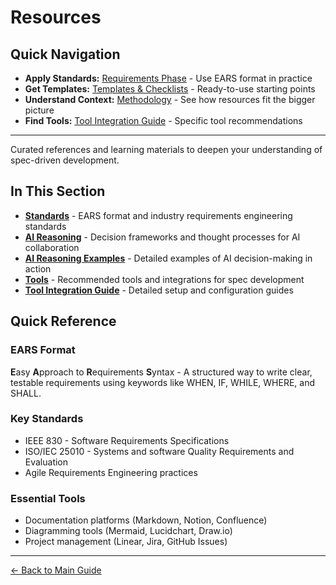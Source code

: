 # Resources

<!-- Navigation Metadata -->
<!-- Section: Resources | Level: Reference | Prerequisites: None -->
<!-- Related: process/01-requirements-phase.md, templates/README.md, README.md -->

## Quick Navigation
- **Apply Standards:** [Requirements Phase](../process/01-requirements-phase.md) - Use EARS format in practice
- **Get Templates:** [Templates & Checklists](../templates/README.md) - Ready-to-use starting points
- **Understand Context:** [Methodology](../README.md) - See how resources fit the bigger picture
- **Find Tools:** [Tool Integration Guide](tool-integration-guide.md) - Specific tool recommendations

---

Curated references and learning materials to deepen your understanding of spec-driven development.

## In This Section

- **[Standards](standards.md)** - EARS format and industry requirements engineering standards
- **[AI Reasoning](ai-reasoning.md)** - Decision frameworks and thought processes for AI collaboration
- **[AI Reasoning Examples](ai-reasoning-examples.md)** - Detailed examples of AI decision-making in action
- **[Tools](tools.md)** - Recommended tools and integrations for spec development
- **[Tool Integration Guide](tool-integration-guide.md)** - Detailed setup and configuration guides

## Quick Reference

### EARS Format
**E**asy **A**pproach to **R**equirements **S**yntax - A structured way to write clear, testable requirements using keywords like WHEN, IF, WHILE, WHERE, and SHALL.

### Key Standards

- IEEE 830 - Software Requirements Specifications
- ISO/IEC 25010 - Systems and software Quality Requirements and Evaluation
- Agile Requirements Engineering practices

### Essential Tools

- Documentation platforms (Markdown, Notion, Confluence)
- Diagramming tools (Mermaid, Lucidchart, Draw.io)
- Project management (Linear, Jira, GitHub Issues)

---

[← Back to Main Guide](../../README.md)